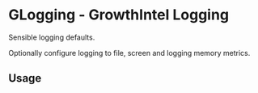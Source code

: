 # GLogging - GrowthIntel Logging

Sensible logging defaults.

Optionally configure logging to file, screen and logging memory metrics.

## Usage


